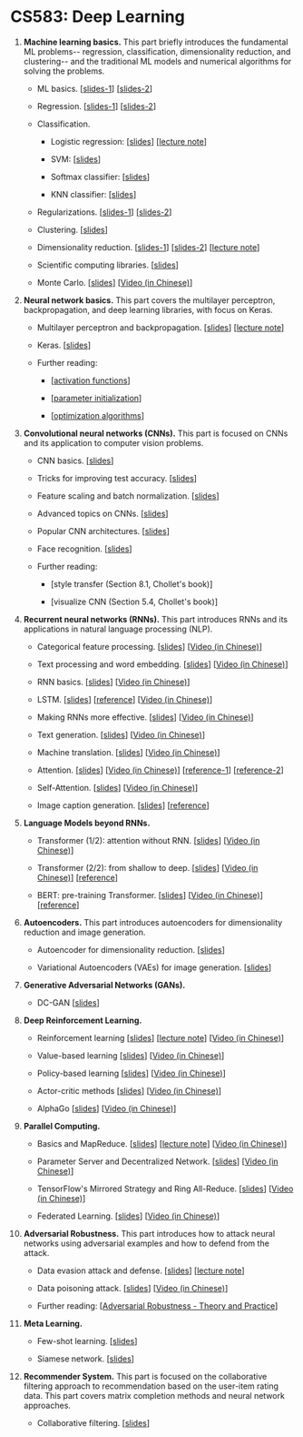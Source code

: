 # CS583: Deep Learning


1. **Machine learning basics.**
This part briefly introduces the fundamental ML problems-- regression, classification, dimensionality reduction, and clustering-- and the traditional ML models and numerical algorithms for solving the problems.

    * ML basics. 
    [[slides-1](https://github.com/wangshusen/DeepLearning/blob/master/Slides/1_ML_Basics.pdf)]
    [[slides-2](https://github.com/wangshusen/DeepLearning/blob/master/Slides/1_Models.pdf)]

    
    * Regression. 
    [[slides-1](https://github.com/wangshusen/DeepLearning/blob/master/Slides/2_Regression_1.pdf)] 
    [[slides-2](https://github.com/wangshusen/DeepLearning/blob/master/Slides/2_Regression_2.pdf)]
    
    
    * Classification. 
    
        - Logistic regression: 
        [[slides](https://github.com/wangshusen/DeepLearning/blob/master/Slides/3_Classification_1.pdf)] 
        [[lecture note](https://github.com/wangshusen/DeepLearning/blob/master/LectureNotes/Logistic/paper/logistic.pdf)]
    
        - SVM: [[slides](https://github.com/wangshusen/DeepLearning/blob/master/Slides/3_Classification_2.pdf)] 
    
        - Softmax classifier: [[slides](https://github.com/wangshusen/DeepLearning/blob/master/Slides/3_Classification_3.pdf)] 
    
        - KNN classifier: [[slides](https://github.com/wangshusen/DeepLearning/blob/master/Slides/3_Classification_4.pdf)]
    
    * Regularizations. 
    [[slides-1](https://github.com/wangshusen/DeepLearning/blob/master/Slides/3_Optimization.pdf)]
    [[slides-2](https://github.com/wangshusen/DeepLearning/blob/master/Slides/3_Regularizations.pdf)]
    
    * Clustering. 
    [[slides](https://github.com/wangshusen/DeepLearning/blob/master/Slides/3_Clustering.pdf)] 
    
    * Dimensionality reduction. 
    [[slides-1](https://github.com/wangshusen/DeepLearning/blob/master/Slides/5_DR_1.pdf)] 
    [[slides-2](https://github.com/wangshusen/DeepLearning/blob/master/Slides/5_DR_2.pdf)] 
    [[lecture note](https://github.com/wangshusen/DeepLearning/blob/master/LectureNotes/SVD/svd.pdf)]
    
    * Scientific computing libraries.
    [[slides](https://github.com/wangshusen/DeepLearning/blob/master/Slides/5_DR_3.pdf)]
    
    * Monte Carlo.
    [[slides](https://github.com/wangshusen/DeepLearning/blob/master/Slides/4_MC_1.pdf)]
	[[Video (in Chinese)](https://youtu.be/XRGquU0ZJok)]
    
    
2. **Neural network basics.**
This part covers the multilayer perceptron, backpropagation, and deep learning libraries, with focus on Keras.

    * Multilayer perceptron and backpropagation. 
    [[slides](https://github.com/wangshusen/DeepLearning/blob/master/Slides/6_NeuralNet_1.pdf)]
    [[lecture note](https://github.com/wangshusen/DeepLearning/blob/master/LectureNotes/BP/bp.pdf)]
    
    * Keras. 
    [[slides](https://github.com/wangshusen/DeepLearning/blob/master/Slides/6_NeuralNet_2.pdf)]
    
    * Further reading:
    
        - [[activation functions](https://adl1995.github.io/an-overview-of-activation-functions-used-in-neural-networks.html)]
        
        - [[parameter initialization](https://towardsdatascience.com/weight-initialization-in-neural-networks-a-journey-from-the-basics-to-kaiming-954fb9b47c79)]
    
        - [[optimization algorithms](http://ruder.io/optimizing-gradient-descent/)]
    
    
3. **Convolutional neural networks (CNNs).**
This part is focused on CNNs and its application to computer vision problems.

    * CNN basics.
    [[slides](https://github.com/wangshusen/DeepLearning/blob/master/Slides/7_CNN_1.pdf)]
    
    * Tricks for improving test accuracy.
    [[slides](https://github.com/wangshusen/DeepLearning/blob/master/Slides/7_CNN_2.pdf)]
    
    * Feature scaling and batch normalization.
    [[slides](https://github.com/wangshusen/DeepLearning/blob/master/Slides/7_CNN_3.pdf)]
    
    * Advanced topics on CNNs. 
    [[slides](https://github.com/wangshusen/DeepLearning/blob/master/Slides/7_CNN_4.pdf)]
    
    * Popular CNN architectures.
    [[slides](https://github.com/wangshusen/DeepLearning/blob/master/Slides/7_CNN_5.pdf)]
    
    * Face recognition.
    [[slides](https://github.com/wangshusen/DeepLearning/blob/master/Slides/7_CNN_6.pdf)]
    
    * Further reading: 
    
        - [style transfer (Section 8.1, Chollet's book)]
        
        - [visualize CNN (Section 5.4, Chollet's book)]



4. **Recurrent neural networks (RNNs).**
This part introduces RNNs and its applications in natural language processing (NLP).

    * Categorical feature processing.
    [[slides](https://github.com/wangshusen/DeepLearning/blob/master/Slides/9_RNN_0.pdf)] 
	[[Video (in Chinese)](https://youtu.be/NWcShtqr8kc)]

    * Text processing and word embedding.
    [[slides](https://github.com/wangshusen/DeepLearning/blob/master/Slides/9_RNN_1.pdf)] 
	[[Video (in Chinese)](https://youtu.be/6_2_2CPB97s)]
       
    * RNN basics.
    [[slides](https://github.com/wangshusen/DeepLearning/blob/master/Slides/9_RNN_2.pdf)]
	[[Video (in Chinese)](https://youtu.be/Cc4ENs6BHQw)]
       
    * LSTM.
    [[slides](https://github.com/wangshusen/DeepLearning/blob/master/Slides/9_RNN_3.pdf)]
    [[reference](http://colah.github.io/posts/2015-08-Understanding-LSTMs/)]
	[[Video (in Chinese)](https://youtu.be/vTouAvxlphc)]
       
    * Making RNNs more effective.
    [[slides](https://github.com/wangshusen/DeepLearning/blob/master/Slides/9_RNN_4.pdf)]
	[[Video (in Chinese)](https://youtu.be/pzWHk_M23a0)]
   
    * Text generation.
    [[slides](https://github.com/wangshusen/DeepLearning/blob/master/Slides/9_RNN_5.pdf)]
	[[Video (in Chinese)](https://youtu.be/10cjvcrU_ZU)]
    
    * Machine translation. 
    [[slides](https://github.com/wangshusen/DeepLearning/blob/master/Slides/9_RNN_6.pdf)]
	[[Video (in Chinese)](https://youtu.be/gxXJ58LR684)]
        
    * Attention. 
    [[slides](https://github.com/wangshusen/DeepLearning/blob/master/Slides/9_RNN_8.pdf)]
	[[Video (in Chinese)](https://youtu.be/XhWdv7ghmQQ)]
    [[reference-1](https://distill.pub/2016/augmented-rnns/)]
    [[reference-2](https://lilianweng.github.io/lil-log/2018/06/24/attention-attention.html)]
        
    * Self-Attention. 
    [[slides](https://github.com/wangshusen/DeepLearning/blob/master/Slides/9_RNN_9.pdf)]
	[[Video (in Chinese)](https://youtu.be/Vr4UNt7X6Gw)]

    
    * Image caption generation. 
    [[slides](https://github.com/wangshusen/DeepLearning/blob/master/Slides/9_RNN_7.pdf)]
    [[reference](https://machinelearningmastery.com/develop-a-deep-learning-caption-generation-model-in-python/)]

    
    
5. **Language Models beyond RNNs.**

    * Transformer (1/2): attention without RNN. 
    [[slides](https://github.com/wangshusen/DeepLearning/blob/master/Slides/10_Transformer_1.pdf)]
	[[Video (in Chinese)](https://youtu.be/aButdUV0dxI)]
    
    * Transformer (2/2): from shallow to deep. 
    [[slides](https://github.com/wangshusen/DeepLearning/blob/master/Slides/10_Transformer_2.pdf)]
	[[Video (in Chinese)](https://youtu.be/aJRsr39F4dI)]
    [[reference](https://arxiv.org/pdf/1706.03762.pdf)]
    
    * BERT: pre-training Transformer. [[slides](https://github.com/wangshusen/DeepLearning/blob/master/Slides/10_BERT.pdf)]
	[[Video (in Chinese)](https://youtu.be/UlC6AjQWao8)]
    [[reference](https://arxiv.org/pdf/1810.04805.pdf)]


6. **Autoencoders.**
This part introduces autoencoders for dimensionality reduction and image generation.

    * Autoencoder for dimensionality reduction.
    [[slides](https://github.com/wangshusen/DeepLearning/blob/master/Slides/8_AE_1.pdf)]
    
    * Variational Autoencoders (VAEs) for image generation. 
    [[slides](https://github.com/wangshusen/DeepLearning/blob/master/Slides/8_AE_2.pdf)]

    
7. **Generative Adversarial Networks (GANs).** 

    * DC-GAN [[slides](https://github.com/wangshusen/DeepLearning/blob/master/Slides/12_GAN.pdf)]


    
8. **Deep Reinforcement Learning.** 

    * Reinforcement learning [[slides](https://github.com/wangshusen/DeepLearning/blob/master/Slides/13_RL_1.pdf)] [[lecture note](https://github.com/wangshusen/DeepLearning/blob/master/LectureNotes/DRL/DRL.pdf)] [[Video (in Chinese)](https://youtu.be/vmkRMvhCW5c)]

    * Value-based learning [[slides](https://github.com/wangshusen/DeepLearning/blob/master/Slides/13_RL_2.pdf)] [[Video (in Chinese)](https://youtu.be/jflq6vNcZyA)]

    * Policy-based learning [[slides](https://github.com/wangshusen/DeepLearning/blob/master/Slides/13_RL_3.pdf)] [[Video (in Chinese)](https://youtu.be/qI0vyfR2_Rc)]

    * Actor-critic methods [[slides](https://github.com/wangshusen/DeepLearning/blob/master/Slides/13_RL_4.pdf)] [[Video (in Chinese)](https://youtu.be/xjd7Jq9wPQY)]

    * AlphaGo [[slides](https://github.com/wangshusen/DeepLearning/blob/master/Slides/13_RL_5.pdf)] [[Video (in Chinese)](https://youtu.be/zHojAp5vkRE)]


9. **Parallel Computing.** 

	* Basics and MapReduce. 
	[[slides](https://github.com/wangshusen/DeepLearning/blob/master/Slides/14_Parallel_1.pdf)] 
	[[lecture note](https://github.com/wangshusen/DeepLearning/blob/master/LectureNotes/Parallel/Parallel.pdf)] 
	[[Video (in Chinese)](https://youtu.be/gVcnOe6_c6Q)]
	
	* Parameter Server and Decentralized Network. 
	[[slides](https://github.com/wangshusen/DeepLearning/blob/master/Slides/14_Parallel_2.pdf)] 
	[[Video (in Chinese)](https://youtu.be/Aga2Lxp3G7M)]
	
	* TensorFlow's Mirrored Strategy and Ring All-Reduce. 
	[[slides](https://github.com/wangshusen/DeepLearning/blob/master/Slides/14_Parallel_3.pdf)] 
	[[Video (in Chinese)](https://youtu.be/rj-hjS5L8Bw)]

	
	
	* Federated Learning. 
	[[slides](https://github.com/wangshusen/DeepLearning/blob/master/Slides/14_Parallel_4.pdf)] 
	[[Video (in Chinese)](https://youtu.be/STxtRucv_zo)]


10. **Adversarial Robustness.**
This part introduces how to attack neural networks using adversarial examples and how to defend from the attack.

	* Data evasion attack and defense.
    [[slides](https://github.com/wangshusen/DeepLearning/blob/master/Slides/11_Evasion.pdf)]
    [[lecture note](https://github.com/wangshusen/DeepLearning/blob/master/LectureNotes/Adversarial/DataAttacks.pdf)]

	* Data poisoning attack.
	 [[slides](https://github.com/wangshusen/DeepLearning/blob/master/Slides/11_Poisoning.pdf)]
	[[Video (in Chinese)](https://youtu.be/_K0nZcqdu5w)]
	 
        
    * Further reading:
    [[Adversarial Robustness - Theory and Practice](https://adversarial-ml-tutorial.org/)]
    

11. **Meta Learning.** 

    * Few-shot learning. 
    [[slides](https://github.com/wangshusen/DeepLearning/blob/master/Slides/16_Meta_1.pdf)]

    * Siamese network. 
    [[slides](https://github.com/wangshusen/DeepLearning/blob/master/Slides/16_Meta_2.pdf)]
    

12. **Recommender System.** 
This part is focused on the collaborative filtering approach to recommendation based on the user-item rating data.
This part covers matrix completion methods and neural network approaches. 

    * Collaborative filtering. 
    [[slides](https://github.com/wangshusen/DeepLearning/blob/master/Slides/15_Recommender.pdf)]

